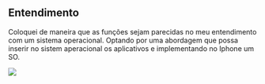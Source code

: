 ## Entendimento
Coloquei de maneira que as funções sejam parecidas no meu entendimento com um sistema operacional. Optando por uma abordagem que possa inserir no sistem aperacional os aplicativos e implementando no Iphone um SO. 


   [![](https://mermaid.ink/img/pako:eNp9kk1OwzAQha9ieQWivUDEBsEGiRakbr2Z2kM6wrEj_0RAyN1x4yR1BOoiimfeN-8l1vRcWoW84lKD908EtYNGGMbOD2MH8gEbeG3RgSRrQLP7n-2W7aInCdeZPXRYg7LuOvZCNUiwwmTsuT1Zg1n6O5KZmR2_-R-qn4FhTWbvtVrq-a_63GLsLlgJN7dL2UL0Ze1R4xiY52ZlKC2XS7i44icdyb1BTaZ0A0Wj2d528HBcKSGCpm9Yj6xipku8hOjUWFmgUVg0yKQ0eLSmQ-dLz_HAN7xB1wCptBmjqeDhhA0KXqWjAvchuDBD4iAGe_gyklfBRdxwZ2N94tU7aJ-q2KoUPa3V0kVFwbrdtHjn1_ALfDvPYg?type=png)](https://mermaid.live/edit#pako:eNp9kk1OwzAQha9ieQWivUDEBsEGiRakbr2Z2kM6wrEj_0RAyN1x4yR1BOoiimfeN-8l1vRcWoW84lKD908EtYNGGMbOD2MH8gEbeG3RgSRrQLP7n-2W7aInCdeZPXRYg7LuOvZCNUiwwmTsuT1Zg1n6O5KZmR2_-R-qn4FhTWbvtVrq-a_63GLsLlgJN7dL2UL0Ze1R4xiY52ZlKC2XS7i44icdyb1BTaZ0A0Wj2d528HBcKSGCpm9Yj6xipku8hOjUWFmgUVg0yKQ0eLSmQ-dLz_HAN7xB1wCptBmjqeDhhA0KXqWjAvchuDBD4iAGe_gyklfBRdxwZ2N94tU7aJ-q2KoUPa3V0kVFwbrdtHjn1_ALfDvPYg)